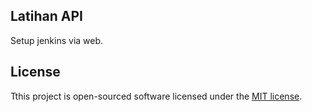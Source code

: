 ## Latihan API

Setup jenkins via web.

## License

Tthis project is open-sourced software licensed under the [MIT license](https://opensource.org/licenses/MIT).
